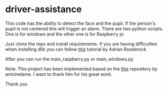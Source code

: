 # driver-assistance

This code has the ability to detect the face and the pupil. If the person's pupil is not centered this will trigger an alarm. There are two python scripts. One is for windows and the other one is for Raspberry pi. 

Just clone the repo and install requirements. If you are having difficulties when installing dlib you can follow [this](https://www.pyimagesearch.com/2018/01/22/install-dlib-easy-complete-guide/) tutorial by  Adrian Rosebrock

After you can run the main_raspberry.py or main_windows.py

Note: This project has been implemented based on the [this](https://github.com/antoinelame/GazeTracking)  repository by antoinelame. 
I want to thank him for his great work.

Thank you
